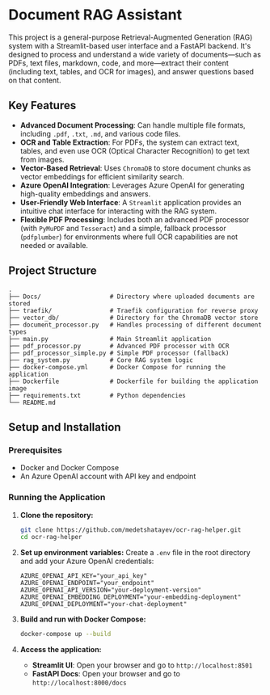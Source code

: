
# Document RAG Assistant

This project is a general-purpose Retrieval-Augmented Generation (RAG) system with a Streamlit-based user interface and a FastAPI backend. It's designed to process and understand a wide variety of documents—such as PDFs, text files, markdown, code, and more—extract their content (including text, tables, and OCR for images), and answer questions based on that content.

## Key Features

- **Advanced Document Processing**: Can handle multiple file formats, including `.pdf`, `.txt`, `.md`, and various code files.
- **OCR and Table Extraction**: For PDFs, the system can extract text, tables, and even use OCR (Optical Character Recognition) to get text from images.
- **Vector-Based Retrieval**: Uses `ChromaDB` to store document chunks as vector embeddings for efficient similarity search.
- **Azure OpenAI Integration**: Leverages Azure OpenAI for generating high-quality embeddings and answers.
- **User-Friendly Web Interface**: A `Streamlit` application provides an intuitive chat interface for interacting with the RAG system.
- **Flexible PDF Processing**: Includes both an advanced PDF processor (with `PyMuPDF` and `Tesseract`) and a simple, fallback processor (`pdfplumber`) for environments where full OCR capabilities are not needed or available.

## Project Structure

```
.
├── Docs/                   # Directory where uploaded documents are stored
├── traefik/                # Traefik configuration for reverse proxy
├── vector_db/              # Directory for the ChromaDB vector store
├── document_processor.py   # Handles processing of different document types
├── main.py                 # Main Streamlit application
├── pdf_processor.py        # Advanced PDF processor with OCR
├── pdf_processor_simple.py # Simple PDF processor (fallback)
├── rag_system.py           # Core RAG system logic
├── docker-compose.yml      # Docker Compose for running the application
├── Dockerfile              # Dockerfile for building the application image
├── requirements.txt        # Python dependencies
└── README.md              
```

## Setup and Installation

### Prerequisites

- Docker and Docker Compose
- An Azure OpenAI account with API key and endpoint

### Running the Application

1.  **Clone the repository:**
    ```bash
    git clone https://github.com/medetshatayev/ocr-rag-helper.git
    cd ocr-rag-helper
    ```

2.  **Set up environment variables:**
    Create a `.env` file in the root directory and add your Azure OpenAI credentials:
    ```
    AZURE_OPENAI_API_KEY="your_api_key"
    AZURE_OPENAI_ENDPOINT="your_endpoint"
    AZURE_OPENAI_API_VERSION="your-deployment-version"
    AZURE_OPENAI_EMBEDDING_DEPLOYMENT="your-embedding-deployment"
    AZURE_OPENAI_DEPLOYMENT="your-chat-deployment"
    ```

3.  **Build and run with Docker Compose:**
    ```bash
    docker-compose up --build
    ```

4.  **Access the application:**
    -   **Streamlit UI**: Open your browser and go to `http://localhost:8501`
    -   **FastAPI Docs**: Open your browser and go to `http://localhost:8000/docs` 